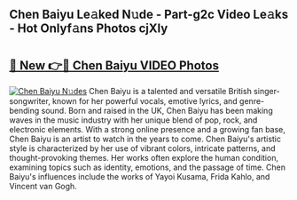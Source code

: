 ## Chen Baiyu Le𝚊ked N𝚞de - Part-g2c Video Le𝚊ks - Hot Onlyf𝚊ns Photos cjXly

# <h2><a href="http://ab3607.deff.icu/?id=Chen+Baiyu">🔗 New 👉🔴 Chen Baiyu VIDEO Photos</a></h2>

[![Chen Baiyu N𝚞des](https://i.imgur.com/rIISA9y.gif)](http://ab3607.deff.icu/?id=Chen+Baiyu)
Chen Baiyu is a talented and versatile British singer-songwriter, known for her powerful vocals, emotive lyrics, and genre-bending sound. Born and raised in the UK, Chen Baiyu has been making waves in the music industry with her unique blend of pop, rock, and electronic elements. With a strong online presence and a growing fan base, Chen Baiyu is an artist to watch in the years to come. Chen Baiyu's artistic style is characterized by her use of vibrant colors, intricate patterns, and thought-provoking themes. Her works often explore the human condition, examining topics such as identity, emotions, and the passage of time. Chen Baiyu's influences include the works of Yayoi Kusama, Frida Kahlo, and Vincent van Gogh.
